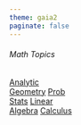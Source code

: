 ```yaml
---
theme: gaia2
paginate: false
---
```



<!-- _class: lead -->

###### Math Topics

<div class="dashboard-tiles">
  <a class="tile-link" href="math/ag/index.html">Analytic<br>Geometry</a>
  <a class="tile-link" href="math/probstats/index.html">Prob<br>Stats</a>
  <a class="tile-link" href="math/la/index.html">Linear<br>Algebra</a>
  <a class="tile-link" href="math/calc/index.html">Calculus</a>
</div>
